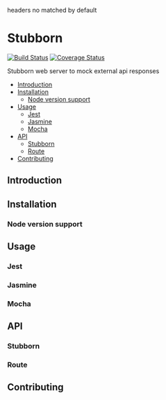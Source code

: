 headers no matched by default
# Stubborn 
[![Build Status](https://travis-ci.org/ybonnefond/stubborn.svg?branch=master)](https://travis-ci.org/ybonnefond/stubborn) [![Coverage Status](https://coveralls.io/repos/github/ybonnefond/stubborn/badge.svg?branch=master)](https://coveralls.io/github/ybonnefond/stubborn?branch=master)

Stubborn web server to mock external api responses

- [Introduction](#introduction)
- [Installation](#installation)
  * [Node version support](#node-version-support)
- [Usage](#usage)
  * [Jest](#jest)
  * [Jasmine](#jasmine)
  * [Mocha](#mocha)
- [API](#api)
  * [Stubborn](#stubborn)
  * [Route](#route)
- [Contributing](#contributing)


## Introduction

## Installation
### Node version support

## Usage

### Jest

### Jasmine

### Mocha

## API
### Stubborn
### Route

## Contributing
